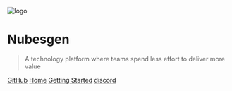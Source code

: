 ![logo](assets/nubesgen-social-card.png)

# Nubesgen

> A technology platform where teams spend less effort to deliver more value


[GitHub](https://github.com/microsoft/NubesGen)
[Home](README.md)
[Getting Started](getting-started.md)
[discord]()


